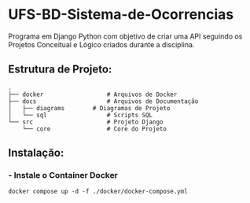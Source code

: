 # UFS-BD-Sistema-de-Ocorrencias
Programa em Django Python com objetivo de criar uma API seguindo os Projetos Conceitual e Lógico criados durante a disciplina.


## Estrutura de Projeto:
    .
    ├── docker                  # Arquivos de Docker
    ├── docs                    # Arquivos de Documentação
    │   ├── diagrams        # Diagramas de Projeto
    │   └── sql                 # Scripts SQL 
    └── src                     # Projeto Django 
        └── core                # Core do Projeto

## Instalação:

### - Instale o Container Docker

    docker compose up -d -f ./docker/docker-compose.yml